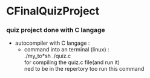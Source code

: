 # CFinalQuizProject
### quiz project done with C langage


+ autocompiler with C langage :<br>
  - command into an terminal (linux) :<br>
    ./my_to*sh ./quiz.c<br>
    for compiling the quiz.c file(and run it)<br>
    ned to be in the repertory too run this command<br>




<!-- end page -->
